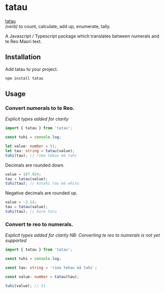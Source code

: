 # tatau

[tatau](https://maoridictionary.co.nz/word/7653)  
_(verb)_ to count, calculate, add up, enumerate, tally.        

A Javascript / Typescript package which translates between numerals and te Reo Maori text.

## Installation

Add tatau to your project.

```bash
npm install tatau
```

## Usage

### Convert numerals to te Reo.  
_Explicit types added for clarity_

```ts
import { tatau } from 'tatau';

const tuhi = console.log;

let value: number = 51;
let tau: string = tatau(value);
tuhi(tau); // rima tekau mā tahi
```
Decimals are rounded down.
```ts
value = 107.924;
tau = tatau(value);
tuhi(tau); // kotahi rau mā whitu
```
Negative decimals are rounded up.
```ts
value = -3.14;
tau = tatau(value);
tuhi(tau); // kore toru
```

### Convert te reo to numerals.  
_Explicit types added for clarity_
_NB: Converting te reo to numerals is not yet supported_

```ts
import { tatau } from 'tatau';

const tuhi = console.log;

const tau: string = 'rima tekau mā tahi';

const value: number = tatau(tau);

tuhi(value); // 51
```
